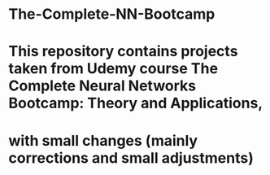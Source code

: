 # The-Complete-NN-Bootcamp 
# This repository contains projects taken from Udemy course The Complete Neural Networks Bootcamp: Theory and Applications, 
# with small changes (mainly corrections and small adjustments)
